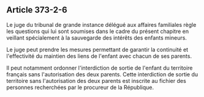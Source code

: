 Article 373-2-6
----
Le juge du tribunal de grande instance délégué aux affaires familiales règle les
questions qui lui sont soumises dans le cadre du présent chapitre en veillant
spécialement à la sauvegarde des intérêts des enfants mineurs.

Le juge peut prendre les mesures permettant de garantir la continuité et
l'effectivité du maintien des liens de l'enfant avec chacun de ses parents.

Il peut notamment ordonner l'interdiction de sortie de l'enfant du territoire
français sans l'autorisation des deux parents. Cette interdiction de sortie du
territoire sans l'autorisation des deux parents est inscrite au fichier des
personnes recherchées par le procureur de la République.
